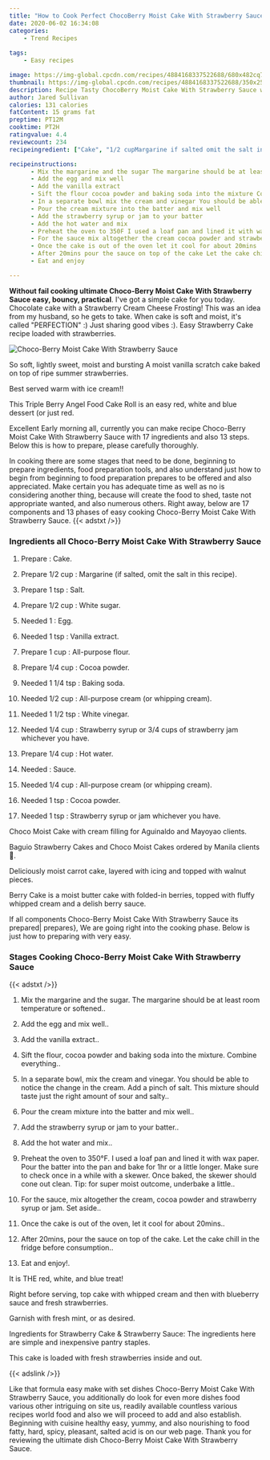 ```yaml
---
title: "How to Cook Perfect ChocoBerry Moist Cake With Strawberry Sauce"
date: 2020-06-02 16:34:08
categories:
    - Trend Recipes
    
tags:
    - Easy recipes

image: https://img-global.cpcdn.com/recipes/4884168337522688/680x482cq70/choco-berry-moist-cake-with-strawberry-sauce-recipe-main-photo.jpg
thumbnail: https://img-global.cpcdn.com/recipes/4884168337522688/350x250cq70/choco-berry-moist-cake-with-strawberry-sauce-recipe-main-photo.jpg
description: Recipe Tasty ChocoBerry Moist Cake With Strawberry Sauce with 17 ingredients and 13 stages of easy cooking.
author: Jared Sullivan
calories: 131 calories
fatContent: 15 grams fat
preptime: PT12M
cooktime: PT2H
ratingvalue: 4.4
reviewcount: 234
recipeingredient: ["Cake", "1/2 cupMargarine if salted omit the salt in this recipe", "1 tspSalt", "1/2 cupWhite sugar", "1Egg", "1 tspVanilla extract", "1 cupAllpurpose flour", "1/4 cupCocoa powder", "1 1/4 tspBaking soda", "1/2 cupAllpurpose cream or whipping cream", "1 1/2 tspWhite vinegar", "1/4 cupStrawberry syrup or 34 cups of strawberry jam whichever you have", "1/4 cupHot water", "Sauce", "1/4 cupAllpurpose cream or whipping cream", "1 tspCocoa powder", "1 tspStrawberry syrup or jam whichever you have"]

recipeinstructions: 
      - Mix the margarine and the sugar The margarine should be at least room temperature or softened 
      - Add the egg and mix well 
      - Add the vanilla extract 
      - Sift the flour cocoa powder and baking soda into the mixture Combine everything 
      - In a separate bowl mix the cream and vinegar You should be able to notice the change in the cream Add a pinch of salt This mixture should taste just the right amount of sour and salty 
      - Pour the cream mixture into the batter and mix well 
      - Add the strawberry syrup or jam to your batter 
      - Add the hot water and mix 
      - Preheat the oven to 350F I used a loaf pan and lined it with wax paper Pour the batter into the pan and bake for 1hr or a little longer Make sure to check once in a while with a skewer Once baked the skewer should cone out clean Tip for super moist outcome underbake a little 
      - For the sauce mix altogether the cream cocoa powder and strawberry syrup or jam  Set aside 
      - Once the cake is out of the oven let it cool for about 20mins 
      - After 20mins pour the sauce on top of the cake Let the cake chill in the fridge before consumption 
      - Eat and enjoy

---
```




**Without fail cooking ultimate Choco-Berry Moist Cake With Strawberry Sauce easy, bouncy, practical**. I&#39;ve got a simple cake for you today. Chocolate cake with a Strawberry Cream Cheese Frosting! This was an idea from my husband, so he gets to take. When cake is soft and moist, it&#39;s called &#34;PERFECTION&#34; :) Just sharing good vibes :). Easy Strawberry Cake recipe loaded with strawberries.


![Choco-Berry Moist Cake With Strawberry Sauce](https://img-global.cpcdn.com/recipes/4884168337522688/680x482cq70/choco-berry-moist-cake-with-strawberry-sauce-recipe-main-photo.jpg "Choco-Berry Moist Cake With Strawberry Sauce")



So soft, lightly sweet, moist and bursting A moist vanilla scratch cake baked on top of ripe summer strawberries.

Best served warm with ice cream!!

This Triple Berry Angel Food Cake Roll is an easy red, white and blue dessert (or just red.


Excellent Early morning all, currently you can make recipe Choco-Berry Moist Cake With Strawberry Sauce with 17 ingredients and also 13 steps. Below this is how to prepare, please carefully thoroughly.

In cooking there are some stages that need to be done, beginning to prepare ingredients, food preparation tools, and also understand just how to begin from beginning to food preparation prepares to be offered and also appreciated. Make certain you has adequate time as well as no is considering another thing, because will create the food to shed, taste not appropriate wanted, and also numerous others. Right away, below are 17 components and 13 phases of easy cooking Choco-Berry Moist Cake With Strawberry Sauce.
{{< adstxt />}}

### Ingredients all Choco-Berry Moist Cake With Strawberry Sauce


1. Prepare  : Cake.

1. Prepare 1/2 cup : Margarine (if salted, omit the salt in this recipe).

1. Prepare 1 tsp : Salt.

1. Prepare 1/2 cup : White sugar.

1. Needed 1 : Egg.

1. Needed 1 tsp : Vanilla extract.

1. Prepare 1 cup : All-purpose flour.

1. Prepare 1/4 cup : Cocoa powder.

1. Needed 1 1/4 tsp : Baking soda.

1. Needed 1/2 cup : All-purpose cream (or whipping cream).

1. Needed 1 1/2 tsp : White vinegar.

1. Needed 1/4 cup : Strawberry syrup or 3/4 cups of strawberry jam whichever you have.

1. Prepare 1/4 cup : Hot water.

1. Needed  : Sauce.

1. Needed 1/4 cup : All-purpose cream (or whipping cream).

1. Needed 1 tsp : Cocoa powder.

1. Needed 1 tsp : Strawberry syrup or jam whichever you have.


Choco Moist Cake with cream filling for Aguinaldo and Mayoyao clients.

Baguio Strawberry Cakes and Choco Moist Cakes ordered by Manila clients🙂.

Deliciously moist carrot cake, layered with icing and topped with walnut pieces.

Berry Cake is a moist butter cake with folded-in berries, topped with fluffy whipped cream and a delish berry sauce.


If all components Choco-Berry Moist Cake With Strawberry Sauce its prepared| prepares}, We are going right into the cooking phase. Below is just how to preparing with very easy.

### Stages Cooking Choco-Berry Moist Cake With Strawberry Sauce

{{< adstxt />}}


1. Mix the margarine and the sugar. The margarine should be at least room temperature or softened..



1. Add the egg and mix well..



1. Add the vanilla extract..



1. Sift the flour, cocoa powder and baking soda into the mixture. Combine everything..



1. In a separate bowl, mix the cream and vinegar. You should be able to notice the change in the cream. Add a pinch of salt. This mixture should taste just the right amount of sour and salty..



1. Pour the cream mixture into the batter and mix well..



1. Add the strawberry syrup or jam to your batter..



1. Add the hot water and mix..



1. Preheat the oven to 350°F. I used a loaf pan and lined it with wax paper. Pour the batter into the pan and bake for 1hr or a little longer. Make sure to check once in a while with a skewer. Once baked, the skewer should cone out clean. Tip: for super moist outcome, underbake a little..



1. For the sauce, mix altogether the cream, cocoa powder and strawberry syrup or jam.  Set aside..



1. Once the cake is out of the oven, let it cool for about 20mins..



1. After 20mins, pour the sauce on top of the cake. Let the cake chill in the fridge before consumption..



1. Eat and enjoy!.




It is THE red, white, and blue treat!

Right before serving, top cake with whipped cream and then with blueberry sauce and fresh strawberries.

Garnish with fresh mint, or as desired.

Ingredients for Strawberry Cake &amp; Strawberry Sauce: The ingredients here are simple and inexpensive pantry staples.

This cake is loaded with fresh strawberries inside and out.


{{< adslink />}}

Like that formula easy make with set dishes Choco-Berry Moist Cake With Strawberry Sauce, you additionally do look for even more dishes food various other intriguing on site us, readily available countless various recipes world food and also we will proceed to add and also establish. Beginning with cuisine healthy easy, yummy, and also nourishing to food fatty, hard, spicy, pleasant, salted acid is on our web page. Thank you for reviewing the ultimate dish Choco-Berry Moist Cake With Strawberry Sauce.
